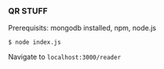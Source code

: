 ### QR STUFF

Prerequisits: mongodb installed, npm, node.js

`$ node index.js`

Navigate to `localhost:3000/reader`
